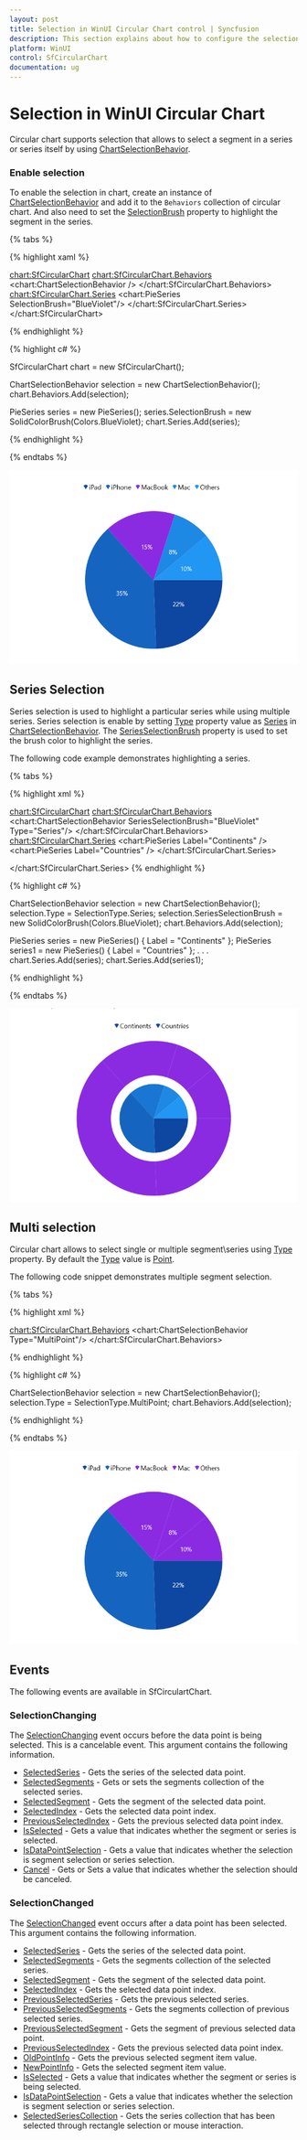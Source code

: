 ```yaml
---
layout: post
title: Selection in WinUI Circular Chart control | Syncfusion
description: This section explains about how to configure the selection support and its features applying in WinUI Circular Chart (SfCircularChart).
platform: WinUI
control: SfCircularChart
documentation: ug
---
```


# Selection in WinUI Circular Chart

Circular chart supports selection that allows to select a segment in a series or series itself by using [ChartSelectionBehavior](). 

### Enable selection

To enable the selection in chart, create an instance of [ChartSelectionBehavior]() and add it to the `Behaviors` collection of circular chart. And also need to set the [SelectionBrush]() property to highlight the segment in the series.

{% tabs %}

{% highlight xaml %}

<chart:SfCircularChart>
    <chart:SfCircularChart.Behaviors>
        <chart:ChartSelectionBehavior />
    </chart:SfCircularChart.Behaviors>
<chart:SfCircularChart.Series>
    <chart:PieSeries SelectionBrush="BlueViolet"/>
</chart:SfCircularChart.Series>
</chart:SfCircularChart>

{% endhighlight %}

{% highlight c# %}

SfCircularChart chart = new SfCircularChart();

ChartSelectionBehavior selection = new ChartSelectionBehavior();
chart.Behaviors.Add(selection);

PieSeries series = new PieSeries();
series.SelectionBrush = new SolidColorBrush(Colors.BlueViolet);
chart.Series.Add(series);

{% endhighlight %}

{% endtabs %}

![Segment selection support in WinUI Circular Chart](Selection_Images/WinUI_Circular_chart_Segment_selection.png)

## Series Selection

Series selection is used to highlight a particular series while using multiple series. Series selection is enable by setting [Type]() property value as [Series]() in [ChartSelectionBehavior](). The [SeriesSelectionBrush]() property is used to set the brush color to highlight the series.

The following code example demonstrates highlighting a series.

{% tabs %}

{% highlight xml %}

<chart:SfCircularChart>
    <chart:SfCircularChart.Behaviors>
        <chart:ChartSelectionBehavior SeriesSelectionBrush="BlueViolet" Type="Series"/>
    </chart:SfCircularChart.Behaviors>
<chart:SfCircularChart.Series>
    <chart:PieSeries Label="Continents" />
    <chart:PieSeries Label="Countries" />
</chart:SfCircularChart.Series>

</chart:SfCircularChart.Series>
{% endhighlight %}

{% highlight c# %}

ChartSelectionBehavior selection = new ChartSelectionBehavior();
selection.Type = SelectionType.Series;
selection.SeriesSelectionBrush = new SolidColorBrush(Colors.BlueViolet);
chart.Behaviors.Add(selection);

PieSeries series = new PieSeries() { Label = "Continents" };
PieSeries series1 = new PieSeries() { Label = "Countries" };
. . .
chart.Series.Add(series);
chart.Series.Add(series1);

{% endhighlight %}

{% endtabs %}

![Series selection support in WinUI Circular Chart](Selection_Images/WinUI_Circular_chart_Series_selection.png)

## Multi selection

Circular chart allows to select single or multiple segment\series using [Type]() property. By default the [Type]() value is [Point]().

The following code snippet demonstrates multiple segment selection.

{% tabs %}

{% highlight xml %}

<chart:SfCircularChart.Behaviors>
    <chart:ChartSelectionBehavior Type="MultiPoint"/>
</chart:SfCircularChart.Behaviors>

{% endhighlight %}

{% highlight c# %}

ChartSelectionBehavior selection = new ChartSelectionBehavior();
selection.Type = SelectionType.MultiPoint;
chart.Behaviors.Add(selection);

{% endhighlight %}

{% endtabs %}

![Multi selection support in WinUI Circular Chart](Selection_Images/WinUI_Circular_chart_Multiple_segment_selection.png)

## Events

The following events are available in SfCirculartChart.

### SelectionChanging

The [SelectionChanging]() event occurs before the data point is being selected. This is a cancelable event. This argument contains the following information.

* [SelectedSeries]() - Gets the series of the selected data point.
* [SelectedSegments]() - Gets or sets the segments collection of the selected series.
* [SelectedSegment]() - Gets the segment of the selected data point.
* [SelectedIndex]() - Gets the selected data point index.
* [PreviousSelectedIndex]() - Gets the previous selected data point index.
* [IsSelected]() - Gets a value that indicates whether the segment or series is selected.
* [IsDataPointSelection]() - Gets a value that indicates whether the selection is segment selection or series selection.
* [Cancel]() - Gets or Sets a value that indicates whether the selection should be canceled.

### SelectionChanged

The [SelectionChanged]() event occurs after a data point has been selected. This argument contains the following information.

* [SelectedSeries]() - Gets the series of the selected data point.
* [SelectedSegments]() - Gets the segments collection of the selected series.
* [SelectedSegment]() - Gets the segment of the selected data point.
* [SelectedIndex]() - Gets the selected data point index.
* [PreviousSelectedSeries]() - Gets the previous selected series.
* [PreviousSelectedSegments]() - Gets the segments collection of previous selected series.
* [PreviousSelectedSegment]() - Gets the segment of previous selected data point.
* [PreviousSelectedIndex]() - Gets the previous selected data point index.
* [OldPointInfo]() - Gets the previous selected segment item value.
* [NewPointInfo]() - Gets the selected segment item value.
* [IsSelected]() - Gets a value that indicates whether the segment or series is being selected.
* [IsDataPointSelection]() - Gets a value that indicates whether the selection is segment selection or series selection.
* [SelectedSeriesCollection]() - Gets the series collection that has been selected through rectangle selection or mouse interaction.

